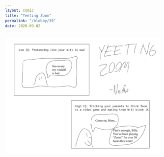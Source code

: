 ```yaml
---
layout: comic
title: "Yeeting Zoom"
permalink: "/blobby/39"
date: 2020-09-02
---
```

<img src="/comicsimages/09-02-20-Yeeting-Zoom.svg"/>